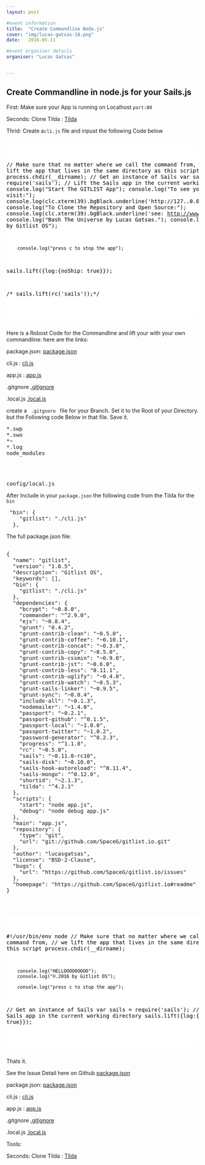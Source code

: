 ```yaml
---
layout: post

#event information
title:  "Create Commandline Node.js"
cover: "img/lucas-gatsas-10.png"
date:   2016-05-11

#event organiser details
organiser: "Lucas Gatsas"


---
```

<h2 class="section-heading"> Create Commandline in node.js for your Sails.js</h2>


First: Make sure your App is running on Localhost <code>port:80</code>


Seconds: Clone Tilda : <a href="https://www.npmjs.com/package/tilda">Tilda</a>


Thrid: Create a<code>cli.js</code> file and inpust the following Code below

<div style="overflow:auto; height=200; width=100%;">
<pre style="color:black;background:white;"><pre>

// Make sure that no matter where we call the command from,
// we lift the app that lives in the same directory as this script
process.chdir(__dirname);
// Get an instance of Sails
var sails = require('sails');
// Lift the Sails app in the current working directory
       console.log("Start The GITLIST App");
        console.log("To see your app. visit:");
        console.log(clc.xterm(39).bgBlack.underline('http://127..0.0.1'));
        console.log("To Clone the Repository and Open Source:");
        console.log(clc.xterm(39).bgBlack.underline('see: http://www.github.com/spaceg/github.io'));
        console.log("Bash The Universe by Lucas Gatsas.");
        console.log("©.2016 by Gitlist OS");

        console.log("press c to stop the app");


sails.lift({log:{noShip: true}});

/*  sails.lift(rc('sails'));*/

</pre></pre></div>





Here is a Robost Code for the Commandline and lift your with your own commandline: 
here are the links:


package.json: <a href="https://github.com/SpaceG/gitlist.io/blob/master/package.json">package.json</a>

cli.js : <a href="https://github.com/SpaceG/gitlist.io/blob/master/cli.js">cli.js</a>

app.js : <a href="https://github.com/SpaceG/gitlist.io/blob/master/app.js">app.js</a>

.gitgnore <a href="https://github.com/SpaceG/gitlist.io/blob/master/.gitignore">.gitignore</a>

.local.js <a href="https://github.com/SpaceG/gitlist.io/blob/master/config/local.js">.local.js</a>




create a <code> .gitgnore </code> file for your Branch. Set it to the Root of your Directory. 
but the Following code Below in that file. Save it. 
<pre>
*.swp
*.swo
*~
*.log
node_modules




config/local.js
</pre>



After Include in your <code>package.json</code> the following code from the Tilda for the <code>bin</code>




<pre>
 "bin": {
    "gitlist": "./cli.js"
  },
</pre>


The full package.json file: 

<pre>

{
  "name": "gitlist",
  "version": "1.0.5",
  "description": "Gitlist OS",
  "keywords": [],
  "bin": {
    "gitlist": "./cli.js"
  },
  "dependencies": {
    "bcrypt": "~0.8.0",
    "commander": "^2.9.0",
    "ejs": "~0.8.4",
    "grunt": "0.4.2",
    "grunt-contrib-clean": "~0.5.0",
    "grunt-contrib-coffee": "~0.10.1",
    "grunt-contrib-concat": "~0.3.0",
    "grunt-contrib-copy": "~0.5.0",
    "grunt-contrib-cssmin": "~0.9.0",
    "grunt-contrib-jst": "~0.6.0",
    "grunt-contrib-less": "0.11.1",
    "grunt-contrib-uglify": "~0.4.0",
    "grunt-contrib-watch": "~0.5.3",
    "grunt-sails-linker": "~0.9.5",
    "grunt-sync": "~0.0.4",
    "include-all": "~0.1.3",
    "nodemailer": "~1.4.0",
    "passport": "~0.2.1",
    "passport-github": "^0.1.5",
    "passport-local": "~1.0.0",
    "passport-twitter": "~1.0.2",
    "password-generator": "^0.2.3",
    "progress": "^1.1.8",
    "rc": "~0.5.0",
    "sails": "~0.11.0-rc10",
    "sails-disk": "~0.10.0",
    "sails-hook-autoreload": "^0.11.4",
    "sails-mongo": "^0.12.0",
    "shortid": "~2.1.3",
    "tilda": "^4.2.1"
  },
  "scripts": {
    "start": "node app.js",
    "debug": "node debug app.js"
  },
  "main": "app.js",
  "repository": {
    "type": "git",
    "url": "git://github.com/SpaceG/gitlist.io.git"
  },
  "author": "lucasgatsas",
  "license": "BSD-2-Clause",
  "bugs": {
    "url": "https://github.com/SpaceG/gitlist.io/issues"
  },
  "homepage": "https://github.com/SpaceG/gitlist.io#readme"
}


</pre>


<div style="overflow:auto; height=200; width=100%;">
<pre style="color:black;background:white;"><pre>

#!/usr/bin/env node
// Make sure that no matter where we call the command from,
// we lift the app that lives in the same directory as this script
process.chdir(__dirname);

        console.log("HELLOOOOOOOOO");
        console.log("©.2016 by Gitlist OS");

        console.log("press c to stop the app");

// Get an instance of Sails
var sails = require('sails');
// Lift the Sails app in the current working directory
sails.lift({log:{noShip: true}});

</pre></pre></div>








Thats it. 




See the Issue Detail here on Github <a href="https://github.com/SpaceG/gitlist.io/blob/master/package.json"> package.json</a> 



package.json: <a href="https://github.com/SpaceG/gitlist.io/blob/master/package.json">package.json</a>

cli.js : <a href="https://github.com/SpaceG/gitlist.io/blob/master/cli.js">cli.js</a>

app.js : <a href="https://github.com/SpaceG/gitlist.io/blob/master/app.js">app.js</a>

.gitgnore <a href="https://github.com/SpaceG/gitlist.io/blob/master/.gitignore">.gitignore</a>

.local.js <a href="https://github.com/SpaceG/gitlist.io/blob/master/config/local.js">.local.js</a>


Tools:

Seconds: Clone Tilda : <a href="https://www.npmjs.com/package/tilda">Tilda</a>





